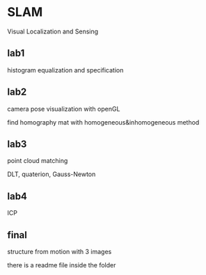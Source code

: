 # SLAM
Visual Localization and Sensing

## lab1
histogram equalization and specification

## lab2
camera pose visualization with openGL

find homography mat with homogeneous&inhomogeneous method

## lab3
point cloud matching

DLT, quaterion, Gauss-Newton

## lab4
ICP

## final
structure from motion with 3 images

there is a readme file inside the folder
